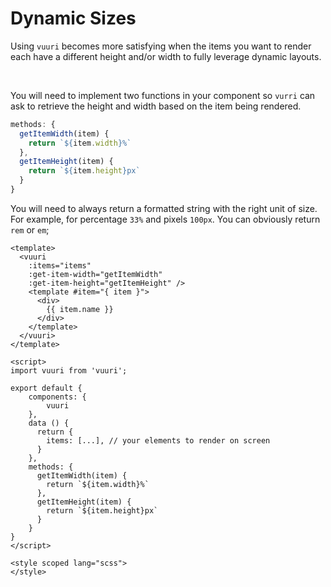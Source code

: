 # Dynamic Sizes

<p>Using <code>vuuri</code> becomes more satisfying when the items you want to render each have a different height and/or width to fully leverage dynamic layouts.</p>
<br>
<p>You will need to implement two functions in your component so <code>vurri</code> can ask to retrieve the height and width based on the item being rendered.</p>

```js
methods: {
  getItemWidth(item) {
    return `${item.width}%`
  },
  getItemHeight(item) {
    return `${item.height}px`
  }
}
```

You will need to always return a formatted string with the right unit of size. For example, for percentage `33%` and pixels `100px`. You can obviously return `rem` or `em`;


```vue
<template>
  <vuuri
    :items="items"
    :get-item-width="getItemWidth"
    :get-item-height="getItemHeight" />
    <template #item="{ item }">
      <div>
        {{ item.name }}
      </div>
    </template>
  </vuuri>
</template>

<script>
import vuuri from 'vuuri';

export default {
    components: {
        vuuri
    },
    data () {
      return {
        items: [...], // your elements to render on screen
      }
    },
    methods: {
      getItemWidth(item) {
        return `${item.width}%`
      },
      getItemHeight(item) {
        return `${item.height}px`
      }
    }
}
</script>

<style scoped lang="scss">
</style>
```